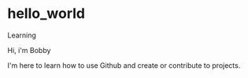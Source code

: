 # hello_world
Learning

Hi, i'm Bobby

I'm here to learn how to use Github and create or contribute to projects.
